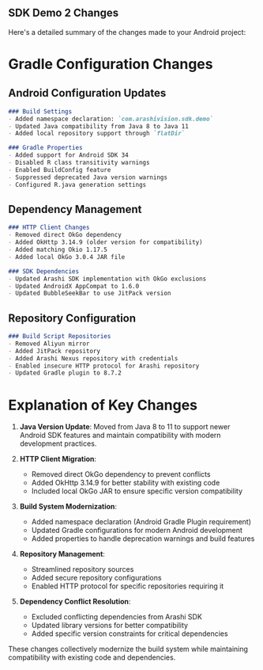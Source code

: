 ## SDK Demo 2 Changes

Here's a detailed summary of the changes made to your Android project:

# Gradle Configuration Changes

## Android Configuration Updates
```markdown
### Build Settings
- Added namespace declaration: `com.arashivision.sdk.demo`
- Updated Java compatibility from Java 8 to Java 11
- Added local repository support through `flatDir`

### Gradle Properties
- Added support for Android SDK 34
- Disabled R class transitivity warnings
- Enabled BuildConfig feature
- Suppressed deprecated Java version warnings
- Configured R.java generation settings
```

## Dependency Management
```markdown
### HTTP Client Changes
- Removed direct OkGo dependency
- Added OkHttp 3.14.9 (older version for compatibility)
- Added matching Okio 1.17.5
- Added local OkGo 3.0.4 JAR file

### SDK Dependencies
- Updated Arashi SDK implementation with OkGo exclusions
- Updated AndroidX AppCompat to 1.6.0
- Updated BubbleSeekBar to use JitPack version
```

## Repository Configuration
```markdown
### Build Script Repositories
- Removed Aliyun mirror
- Added JitPack repository
- Added Arashi Nexus repository with credentials
- Enabled insecure HTTP protocol for Arashi repository
- Updated Gradle plugin to 8.7.2
```

# Explanation of Key Changes

1. **Java Version Update**: Moved from Java 8 to 11 to support newer Android SDK features and maintain compatibility with modern development practices.

2. **HTTP Client Migration**:
   - Removed direct OkGo dependency to prevent conflicts
   - Added OkHttp 3.14.9 for better stability with existing code
   - Included local OkGo JAR to ensure specific version compatibility

3. **Build System Modernization**:
   - Added namespace declaration (Android Gradle Plugin requirement)
   - Updated Gradle configurations for modern Android development
   - Added properties to handle deprecation warnings and build features

4. **Repository Management**:
   - Streamlined repository sources
   - Added secure repository configurations
   - Enabled HTTP protocol for specific repositories requiring it

5. **Dependency Conflict Resolution**:
   - Excluded conflicting dependencies from Arashi SDK
   - Updated library versions for better compatibility
   - Added specific version constraints for critical dependencies

These changes collectively modernize the build system while maintaining compatibility with existing code and dependencies.
